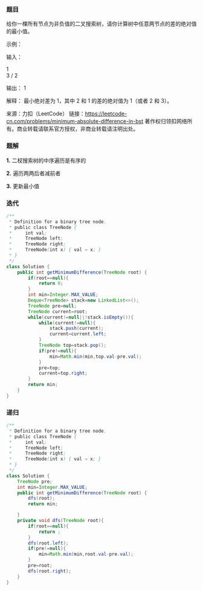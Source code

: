 ### 题目

给你一棵所有节点为非负值的二叉搜索树，请你计算树中任意两节点的差的绝对值的最小值。

 

示例：

输入：

   1
    \
     3
    /
   2

输出：
1

解释：
最小绝对差为 1，其中 2 和 1 的差的绝对值为 1（或者 2 和 3）。

来源：力扣（LeetCode）
链接：https://leetcode-cn.com/problems/minimum-absolute-difference-in-bst
著作权归领扣网络所有。商业转载请联系官方授权，非商业转载请注明出处。

### 题解

**1.** 二杈搜索树的中序遍历是有序的

**2.** 遍历两两后者减前者

**3.** 更新最小值



### 迭代

```java
/**
 * Definition for a binary tree node.
 * public class TreeNode {
 *     int val;
 *     TreeNode left;
 *     TreeNode right;
 *     TreeNode(int x) { val = x; }
 * }
 */
class Solution {
    public int getMinimumDifference(TreeNode root) {
        if(root==null){
            return 0;
        }
        int min=Integer.MAX_VALUE;
        Deque<TreeNode> stack=new LinkedList<>();
        TreeNode pre=null;
        TreeNode current=root;
        while(current!=null||!stack.isEmpty()){
            while(current!=null){
                stack.push(current);
                current=current.left;
            }
            TreeNode top=stack.pop();
            if(pre!=null){
                min=Math.min(min,top.val-pre.val);
            }
            pre=top;
            current=top.right;
        }
        return min;
    }
}
```



### 递归

```java
/**
 * Definition for a binary tree node.
 * public class TreeNode {
 *     int val;
 *     TreeNode left;
 *     TreeNode right;
 *     TreeNode(int x) { val = x; }
 * }
 */
class Solution {
    TreeNode pre;
    int min=Integer.MAX_VALUE;
    public int getMinimumDifference(TreeNode root) {
        dfs(root);
        return min;

    }
    private void dfs(TreeNode root){
        if(root==null){
            return ;
        }
        dfs(root.left);
        if(pre!=null){
            min=Math.min(min,root.val-pre.val);
        }
        pre=root;
        dfs(root.right);
    }
}
```

